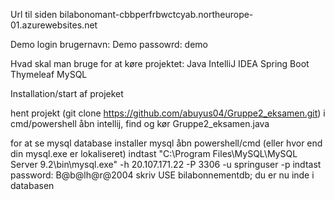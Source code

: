 
Url til siden
bilabonomant-cbbperfrbwctcyab.northeurope-01.azurewebsites.net


Demo login
brugernavn: Demo
passowrd: demo

Hvad skal man bruge for at køre projektet:
Java
IntelliJ IDEA
Spring Boot
Thymeleaf
MySQL

Installation/start af projeket

hent projekt
(git clone https://github.com/abuyus04/Gruppe2_eksamen.git) i cmd/powershell
åbn intellij, find og kør Gruppe2_eksamen.java


for at se mysql database
installer mysql
åbn powershell/cmd
                (eller hvor end din mysql.exe er lokaliseret)
indtast "C:\Program Files\MySQL\MySQL Server 9.2\bin\mysql.exe" -h 20.107.171.22 -P 3306 -u springuser -p
indtast password: B@b@lh@r@2004
skriv USE bilabonnementdb;
du er nu inde i databasen


